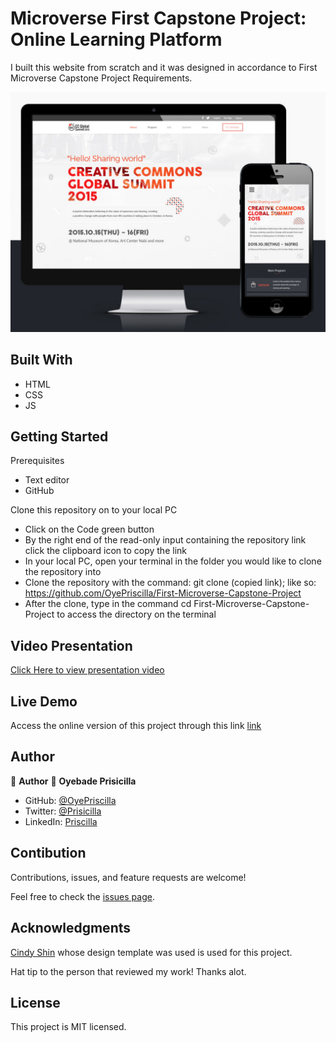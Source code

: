 # Microverse First Capstone Project: Online Learning Platform
I built this website from scratch and it was designed in accordance to First Microverse Capstone Project Requirements.

![Design Template](./resources/conference_page.png)

## Built With
* HTML
* CSS
* JS

## Getting Started

Prerequisites
* Text editor
* GitHub

Clone this repository on to your local PC

* Click on the Code green button
* By the right end of the read-only input containing the repository link click the clipboard icon to copy the link
* In your local PC, open your terminal in the folder you would like to clone the repository into
* Clone the repository with the command: git clone (copied link); like so: https://github.com/OyePriscilla/First-Microverse-Capstone-Project
* After the clone, type in the command cd First-Microverse-Capstone-Project to access the directory on the terminal

## Video Presentation
[Click Here to view presentation video](https://www.loom.com/share/89bddd0856b940de9c17f8b65277af35)

## Live Demo
Access the online version of this project through this link [link](https://oyepriscilla.github.io/First-Microverse-Capstone-Project/)

## Author
👤 **Author**
👤 **Oyebade Prisicilla**

- GitHub: [@OyePriscilla](https://github.com/OyePriscilla)
- Twitter: [@Prisicilla](https://twitter.com/Prisicilla)
- LinkedIn: [Priscilla](https://linkedin.com/in/Priscilla)

## Contibution
Contributions, issues, and feature requests are welcome!

Feel free to check the [issues page](../../issues/).

## Acknowledgments
[Cindy Shin](https://www.behance.net/gallery/29845175/CC-Global-Summit-2015) whose design template was used is used for this project.

Hat tip to the person that reviewed my work! Thanks alot.

## License
This project is MIT licensed.
